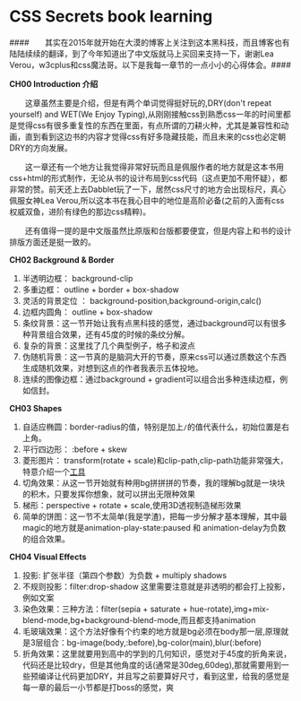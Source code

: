 
CSS Secrets book learning
========================

####　　其实在2015年就开始在大漠的博客上关注到这本黑科技，而且博客也有陆陆续续的翻译，到了今年知道出了中文版就马上买回来支持一下，谢谢Lea Verou，w3cplus和css魔法哥。以下是我每一章节的一点小小的心得体会。####


**CH00 Introduction 介绍** 

　　这章虽然主要是介绍，但是有两个单词觉得挺好玩的,DRY(don't repeat yourself) and WET(We Enjoy Typing),从刚刚接触css到熟悉css一年的时间里都是觉得css有很多重复性的东西在里面，有点所谓的刀耕火种，尤其是兼容性和动画，直到看到这边书的内容才觉得css有好多隐藏技能，而且未来的css也必定朝DRY的方向发展。

　　这一章还有一个地方让我觉得非常好玩而且是佩服作者的地方就是这本书用css+html的形式制作，无论从书的设计布局到css代码（这点更加不用怀疑），都非常的赞。前天还上去Dabblet玩了一下，居然css尺寸的地方会出现标尺，真心佩服女神Lea Verou,所以这本书在我心目中的地位是高阶必备(之前的入面有css权威双鱼，进阶有绿色的那边css精粹)。

　　还有值得一提的是中文版虽然比原版和台版都要便宜，但是内容上和书的设计排版方面还是挺一致的。
　　
  
**CH02 Background & Border**

1. 半透明边框： background-clip
2. 多重边框： outline + border + box-shadow
3. 灵活的背景定位 ： background-position,background-origin,calc()
4. 边框内圆角： outline + box-shadow
5. 条纹背景：这一节开始让我有点黑科技的感觉，通过background可以有很多种背景组合效果，还有45度的时候的条纹分解。
6. 复杂的背景：这里找了几个典型例子，格子和波点
7. 伪随机背景：这一节真的是脑洞大开的节奏，原来css可以通过质数这个东西生成随机效果，对想到这点的作者我表示五体投地。
8. 连续的图像边框：通过background + gradient可以组合出多种连续边框，例如信封。

**CH03 Shapes**

1. 自适应椭圆：border-radius的值，特别是加上`/`的值代表什么，初始位置是右上角。
2. 平行四边形： :before + skew 
3. 菱形图片： transform(rotate + scale)和clip-path,clip-path功能非常强大，特意介绍一个[工具](http://bennettfeely.com/clippy/)
4. 切角效果：从这一节开始就有种用bg拼拼拼的节奏，我的理解bg就是一块块的积木，只要发挥你想象，就可以拼出无限种效果
5. 梯形：perspective + rotate + scale,使用3D透视制造梯形效果
6. 简单的饼图：这一节不太简单(我是学渣)，把每一步分解才基本理解，其中最magic的地方就是animation-play-state:paused 和 animation-delay为负数的组合效果。

**CH04 Visual Effects**

1. 投影: 扩张半径（第四个参数）为负数 + multiply shadows
2. 不规则投影：filter:drop-shadow 这里需要注意就是非透明的都会打上投影，例如文案
3. 染色效果：三种方法：filter(sepia + saturate + hue-rotate),img+mix-blend-mode,bg+background-blend-mode,而且都支持animation
4. 毛玻璃效果：这个方法好像有个约束的地方就是bg必须在body那一层,原理就是3层组合：bg-image(body,:before),bg-color(main),blur(:before)
5. 折角效果：这里就要用到高中的学到的几何知识，感觉对于45度的折角来说，代码还是比较dry，但是其他角度的话(通常是30deg,60deg),那就需要用到一些预编译让代码更加DRY，并且写之前要算好尺寸，看到这里，给我的感觉是每一章的最后一小节都是打boss的感觉，爽

